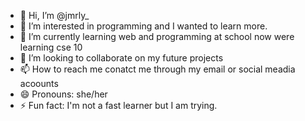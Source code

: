 - 👋 Hi, I’m @jmrly_
- 👀 I’m interested in programming and I wanted to learn more.
- 🌱 I’m currently learning web and programming at school now were learning cse 10
- 💞️ I’m looking to collaborate on my future projects 
- 📫 How to reach me conatct me through my email or social meadia acoounts
- 😄 Pronouns: she/her
- ⚡ Fun fact: I'm not a fast learner but I am trying.

<!---
jmrly09/jmrly09 is a ✨ special ✨ repository because its `README.md` (this file) appears on your GitHub profile.
You can click the Preview link to take a look at your changes.
--->

